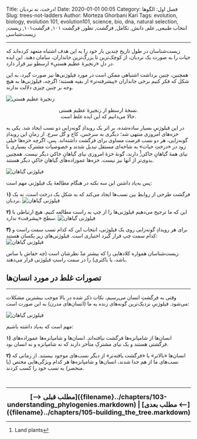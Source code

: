 Title: درخت، نه نردبان!
Date: 2020-01-01 00:05
Category: فصل اول: الگوها
Slug: trees-not-ladders
Author: Morteza Ghorbani Kari
Tags: evolution, biology, evolution 101, evolution101, science, bio, dna, natural selection, انتخاب طبیعی, علم, دانش, تکامل, فرگشت, تطور, فرگشت ۱۰۱, فرگشت۱۰۱, زیست, زیست‌شناسی

------
زیست‌شناسان در طول تاریخ چندین بار خود را به این هدف اشتباه متعهد کرده‌اند که حیات را به صورت یک نردبان، از کوچک‌ترین تا بزرگ‌ترین جانداران، سامان دهند. این ایده در دلِ «زنجیرهٔ عظیم هستیِ» ارسطو نیز قرار دارد.

همچنین، چنین برداشت اشتباهی ممکن است در مورد فیلوژنی‌ها نیز صورت گیرد، به این شکل که فکر کنیم برخی جانداران «پیشرفته‌تر» از بقیه هستند؛ اگرچه، فیلوژنی‌ها به هیچ وجه بر چنین چیزی دلالت ندارند.

![زنجیرهٔ عظیم هستی]({static}/images/7-1.gif)
<center>نسخهٔ ارسطو از زنجیرهٔ عظیم هستی.<br>
حالا می‌دانیم که این ایده غلط است.</center>

در این فیلوژنیِ بسیار ساده‌شده، بر اثر یک رویدادِ گونه‌زایی دو نسب ایجاد شد. یکی به خزه‌های امروزی منتهی شد؛ دیگری به سرخس، کاج و گل سرخ. از زمانِ این رویدادِ گونه‌زایی، هر دو نسب فرصت مساوی برای فرگشت داشته‌اند. پس، اگرچه خزه‌ها خیلی زود در «درختِ حیات» به شاخه‌ای مستقل تبدیل شدند و خصوصیات مشترک بسیاری با نیای همهٔ گیاهانِ خاکی[^۱] دارند، گونهٔ خزهٔ امروزی نیای گیاهانِ خاکیِ دیگر نیست. همچنین بدوی‌تر از آنها نیز نیست. خزه‌ها عموزاده‌های گیاهانِ خاکیِ دیگر هستند.

![فیلوژنی گیاهان]({static}/images/7-2.gif)

پس به‌یاد داشتن این سه نکته در هنگام مطالعهٔ یک فیلوژنی مهم است:

**۱)** فرگشت طرحی از روابط بین نسب‌ها ایجاد می‌کند که به شکلِ یک درخت است، نه یک نردبان. ![فیلوژنی گیاهان]({static}/images/7-3.gif)

**۲)** این که ما ترجیح می‌دهیم فیلوژنی‌ها را از چپ به راست مطالعه کنیم، هیچ ارتباطی با سطح «پیشرفت» ندارد. ![فیلوژنی گیاهان]({static}/images/7-4.gif)

**۳)** برای هر رویدادِ گونه‌زایی روی یک فیلوژنی، انتخاب این که کدام نسب سمت راست و کدام سمت چپ قرار گیرد اختیاری است. فیلوژنی‌های زیر یکسان هستند: ![فیلوژنی گیاهان]({static}/images/7-5.gif)

زیست‌شناسان همواره کلادهایی را که بیشتر مدّ نظرشان است (چه خفاش یا ساس باشد، یا باکتری) را در سمت راستِ فیلوژنی قرار می‌دهند.

## تصورات غلط در مورد انسان‌ها
------
وقتی به فرگشتِ انسان می‌رسیم، نکات ذکر شده در بالا موجب بیشترین مشکلات می‌شود. فیلوژنیِ نزدیک‌ترین گونه‌های زنده به ما (انسان‌های مدرن) به این صورت است:

![فیلوژنی گیاهان]({static}/images/7-6.gif)

مهم است که به‌یاد داشته باشیم:

**۱)** انسان‌ها از شامپانزه‌ها فرگشت نیافته‌اند. انسان‌ها و شامپانزه‌ها عموزاده‌های فرگشتی هستند و یک نیای مشترکِ متأخر دارند که نه شامپانزه و نه انسان بود.

**۲)** انسان‌ها «بالاتر» یا «فرگشت یافته‌تر» از دیگر نسب‌های موجود نیستند. از زمانی که نسب‌های ما از هم جدا شدند، انسان‌ها و شامپانزه‌ها هر کدام ویژگی‌هایی مختص (یا منحصر) به نسب خود را کسب کردند.

<br>

[^۱]: Land plants

------
<center>
    <font size="4">
        <b>
            [⟶ مطلب قبلی]({filename}../chapters/103-understanding_phylogenies.markdown) | [مطلب بعدی ⟵]({filename}../chapters/105-building_the_tree.markdown) 
        </b>
    </font>
</center>